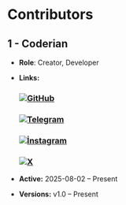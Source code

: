 # Contributors

## 1 - Coderian
- **Role**: Creator, Developer
- **Links:**
    ### [![GitHub](https://img.shields.io/badge/GitHub-Account-black?logo=github)](https://github.com/coderianx)

    ### [![Telegram](https://img.shields.io/badge/Telegram-Account-blue?logo=telegram)](https://t.me/Grayvort3x)

    ### [![İnstagram](https://img.shields.io/badge/Instagram-Account-black?logo=instagram)](https://www.instagram.com/the_coderian/)

    ### [![X](https://img.shields.io/badge/X-Account-black?logo=twitter)](https://x.com/the_coderian)

- **Active:** 2025-08-02 – Present
- **Versions:** v1.0 – Present